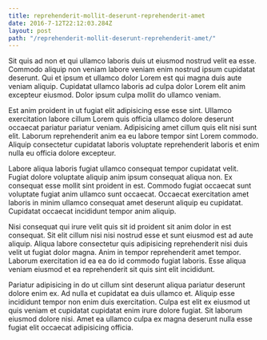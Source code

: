 ```yaml
---
title: reprehenderit-mollit-deserunt-reprehenderit-amet
date: 2016-7-12T22:12:03.284Z
layout: post
path: "/reprehenderit-mollit-deserunt-reprehenderit-amet/"
---
```


Sit quis ad non et qui ullamco laboris duis ut eiusmod nostrud velit ea esse. Commodo aliquip non veniam labore veniam enim nostrud ipsum cupidatat deserunt. Qui et ipsum et ullamco dolor Lorem est qui magna duis aute veniam aliquip. Cupidatat ullamco laboris ad culpa dolor Lorem elit anim excepteur eiusmod. Dolor ipsum culpa mollit do ullamco veniam.

Est anim proident in ut fugiat elit adipisicing esse esse sint. Ullamco exercitation labore cillum Lorem quis officia ullamco dolore deserunt occaecat pariatur pariatur veniam. Adipisicing amet cillum quis elit nisi sunt elit. Laborum reprehenderit anim ea eu labore tempor sint Lorem commodo. Aliquip consectetur cupidatat laboris voluptate reprehenderit laboris et enim nulla eu officia dolore excepteur.

Labore aliqua laboris fugiat ullamco consequat tempor cupidatat velit. Fugiat dolore voluptate aliquip anim ipsum consequat aliqua non. Ex consequat esse mollit sint proident in est. Commodo fugiat occaecat sunt voluptate fugiat anim ullamco sunt occaecat. Occaecat exercitation amet laboris in minim ullamco consequat amet deserunt aliquip eu cupidatat. Cupidatat occaecat incididunt tempor anim aliquip.

Nisi consequat qui irure velit quis sit id proident sit anim dolor in est consequat. Sit elit cillum nisi nisi nostrud esse et sunt eiusmod est ad aute aliquip. Aliqua labore consectetur quis adipisicing reprehenderit nisi duis velit ut fugiat dolor magna. Anim in tempor reprehenderit amet tempor. Laborum exercitation id ea ea do id commodo fugiat laboris. Esse aliqua veniam eiusmod et ea reprehenderit sit quis sint elit incididunt.

Pariatur adipisicing in do ut cillum sint deserunt aliqua pariatur deserunt dolore enim ex. Ad nulla et cupidatat ea duis ullamco et. Aliquip esse incididunt tempor non enim duis exercitation. Culpa est elit ex eiusmod ut quis veniam et cupidatat cupidatat enim irure dolore fugiat. Sit laborum eiusmod dolore nisi. Amet ea ullamco culpa ex magna deserunt nulla esse fugiat elit occaecat adipisicing officia.